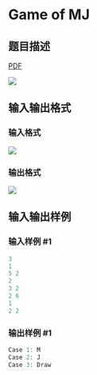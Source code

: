 # Game of MJ

## 题目描述

[problemUrl]: https://uva.onlinejudge.org/index.php?option=com_onlinejudge&Itemid=8&category=823&page=show_problem&problem=4448

[PDF](https://uva.onlinejudge.org/external/127/p12710.pdf)

![](https://cdn.luogu.com.cn/upload/vjudge_pic/UVA12710/f880e0080a494cdf5ad481d27e20c06d46b7b016.png)

## 输入输出格式

### 输入格式

![](https://cdn.luogu.com.cn/upload/vjudge_pic/UVA12710/64a508a2cfcc392e2d69c3e7efbe1ab6dacca7c6.png)

### 输出格式

![](https://cdn.luogu.com.cn/upload/vjudge_pic/UVA12710/4afdd4622ccc57836ca3890d7e612e6de8ab9611.png)

## 输入输出样例

### 输入样例 #1

```cpp
3
1
5 2
2
3 2
2 6
1
2 2
```


### 输出样例 #1

```cpp
Case 1: M
Case 2: J
Case 3: Draw
```


